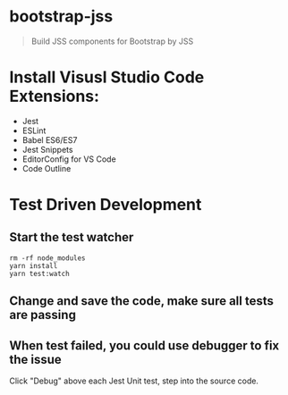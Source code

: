 bootstrap-jss
=============
> Build JSS components for Bootstrap by JSS

# Install Visusl Studio Code Extensions:

* Jest
* ESLint
* Babel ES6/ES7
* Jest Snippets
* EditorConfig for VS Code
* Code Outline

# Test Driven Development

## Start the test watcher
```node
rm -rf node_modules
yarn install
yarn test:watch
```
## Change and save the code, make sure all tests are passing

## When test failed, you could use debugger to fix the issue

Click "Debug" above each Jest Unit test, step into the source code.

